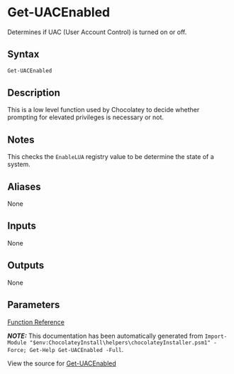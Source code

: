 ﻿---
Order: 130
xref: get-uacenabled
Title: Get-UACEnabled
Description: Information on Get-UACEnabled function
RedirectFrom: docs/helpers-get-uacenabled
---

# Get-UACEnabled

<!-- This documentation is automatically generated from https://github.com/chocolatey/choco/blob/stable/src/chocolatey.resources/helpers/functions/Get-UACEnabled.ps1 using https://github.com/chocolatey/choco/blob/stable/GenerateDocs.ps1. Contributions are welcome at the original location(s). -->

Determines if UAC (User Account Control) is turned on or off.

## Syntax

~~~powershell
Get-UACEnabled
~~~

## Description

This is a low level function used by Chocolatey to decide whether
prompting for elevated privileges is necessary or not.

## Notes

This checks the `EnableLUA` registry value to be determine the state of
a system.

## Aliases

None

## Inputs

None

## Outputs

None

## Parameters




[Function Reference](xref:powershell-reference)

***NOTE:*** This documentation has been automatically generated from `Import-Module "$env:ChocolateyInstall\helpers\chocolateyInstaller.psm1" -Force; Get-Help Get-UACEnabled -Full`.

View the source for [Get-UACEnabled](https://github.com/chocolatey/choco/blob/stable/src/chocolatey.resources/helpers/functions/Get-UACEnabled.ps1)
